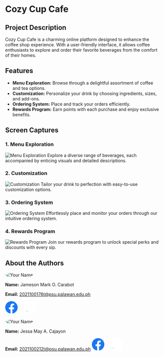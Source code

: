 # Cozy Cup Cafe

## Project Description
Cozy Cup Cafe is a charming online platform designed to enhance the coffee shop experience. With a user-friendly interface, it allows coffee enthusiasts to explore and order their favorite beverages from the comfort of their homes.

## Features
- **Menu Exploration:** Browse through a delightful assortment of coffee and tea options.
- **Customization:** Personalize your drink by choosing ingredients, sizes, and add-ons.
- **Ordering System:** Place and track your orders efficiently.
- **Rewards Program:** Earn points with each purchase and enjoy exclusive benefits.

## Screen Captures
### 1. Menu Exploration
![Menu Exploration](images/menu_exploration.png)
Explore a diverse range of beverages, each accompanied by enticing visuals and detailed descriptions.

### 2. Customization
![Customization](images/customization.png)
Tailor your drink to perfection with easy-to-use customization options.

### 3. Ordering System
![Ordering System](images/ordering_system.png)
Effortlessly place and monitor your orders through our intuitive ordering system.

### 4. Rewards Program
![Rewards Program](images/rewards_program.png)
Join our rewards program to unlock special perks and discounts with every sip.

## About the Authors
<img src="https://github.com/urjay-em.png" alt="Your Name" width="150" style="border-radius: 50%;">

**Name:** Jameson Mark O. Carabot 

**Email:** 2021100176t@psu.palawan.edu.ph


<a href="https://web.facebook.com/Jameson.carabot"><img src="img/facebook.png" alt="Facebook" width="40" height="40"></a> <span style="margin-right: 15px;"></span> <a href="https://github.com/urjay-em"><img src="img/Github.png" alt="Facebook" width="40" height="40"></a>


<img src="myprofile.png" alt="Your Name" width="150" style="border-radius: 50%;">

**Name:** Jessa May A. Cajayon 

**Email:** 2021100212t@psu.palawan.edu.ph
<a href="https://web.facebook.com/jessa.alvarez.399826"><img src="img/facebook.png" alt="Facebook" width="40" height="40"></a> <span style="margin-right: 15px;"></span> <a href="https://github.com/JessaMayaa"><img src="img/Github.png" alt="Facebook" width="40" height="40"></a>
